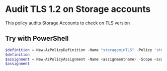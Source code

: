 # Audit TLS 1.2 on Storage accounts

This policy audits Storage Accounts to check on TLS version


## Try with PowerShell

````powershell
$definition = New-AzPolicyDefinition -Name "storageminTLS" -Policy 'storageminTLS.json'
$definition
$assignment = New-AzPolicyAssignment -Name <assignmentname> -Scope <scope> -PolicyDefinition $definition
$assignment
````

